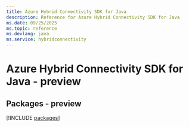 ```yaml
---
title: Azure Hybrid Connectivity SDK for Java
description: Reference for Azure Hybrid Connectivity SDK for Java
ms.date: 09/25/2025
ms.topic: reference
ms.devlang: java
ms.service: hybridconnectivity
---
```

# Azure Hybrid Connectivity SDK for Java - preview
## Packages - preview
[!INCLUDE [packages](hybrid-connectivity-index.md)]